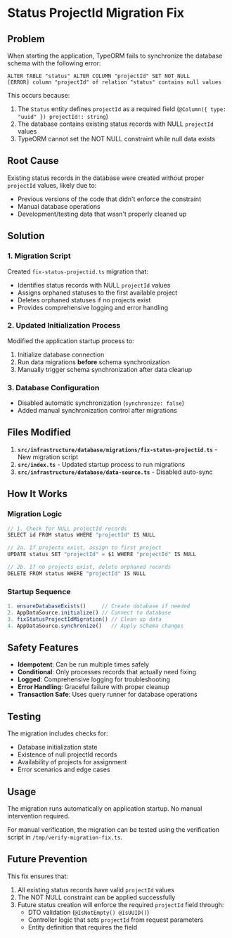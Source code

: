 # Status ProjectId Migration Fix

## Problem

When starting the application, TypeORM fails to synchronize the database schema with the following error:

```
ALTER TABLE "status" ALTER COLUMN "projectId" SET NOT NULL
[ERROR] column "projectId" of relation "status" contains null values
```

This occurs because:
1. The `Status` entity defines `projectId` as a required field (`@Column({ type: "uuid" }) projectId!: string`)
2. The database contains existing status records with NULL `projectId` values
3. TypeORM cannot set the NOT NULL constraint while null data exists

## Root Cause

Existing status records in the database were created without proper `projectId` values, likely due to:
- Previous versions of the code that didn't enforce the constraint
- Manual database operations
- Development/testing data that wasn't properly cleaned up

## Solution

### 1. Migration Script

Created `fix-status-projectid.ts` migration that:
- Identifies status records with NULL `projectId` values
- Assigns orphaned statuses to the first available project
- Deletes orphaned statuses if no projects exist
- Provides comprehensive logging and error handling

### 2. Updated Initialization Process

Modified the application startup process to:
1. Initialize database connection
2. Run data migrations **before** schema synchronization
3. Manually trigger schema synchronization after data cleanup

### 3. Database Configuration

- Disabled automatic synchronization (`synchronize: false`)
- Added manual synchronization control after migrations

## Files Modified

1. **`src/infrastructure/database/migrations/fix-status-projectid.ts`** - New migration script
2. **`src/index.ts`** - Updated startup process to run migrations
3. **`src/infrastructure/database/data-source.ts`** - Disabled auto-sync

## How It Works

### Migration Logic
```typescript
// 1. Check for NULL projectId records
SELECT id FROM status WHERE "projectId" IS NULL

// 2a. If projects exist, assign to first project
UPDATE status SET "projectId" = $1 WHERE "projectId" IS NULL

// 2b. If no projects exist, delete orphaned records
DELETE FROM status WHERE "projectId" IS NULL
```

### Startup Sequence
```typescript
1. ensureDatabaseExists()     // Create database if needed
2. AppDataSource.initialize() // Connect to database
3. fixStatusProjectIdMigration() // Clean up data
4. AppDataSource.synchronize()   // Apply schema changes
```

## Safety Features

- **Idempotent**: Can be run multiple times safely
- **Conditional**: Only processes records that actually need fixing
- **Logged**: Comprehensive logging for troubleshooting
- **Error Handling**: Graceful failure with proper cleanup
- **Transaction Safe**: Uses query runner for database operations

## Testing

The migration includes checks for:
- Database initialization state
- Existence of null projectId records
- Availability of projects for assignment
- Error scenarios and edge cases

## Usage

The migration runs automatically on application startup. No manual intervention required.

For manual verification, the migration can be tested using the verification script in `/tmp/verify-migration-fix.ts`.

## Future Prevention

This fix ensures that:
1. All existing status records have valid `projectId` values
2. The NOT NULL constraint can be applied successfully
3. Future status creation will enforce the required `projectId` field through:
   - DTO validation (`@IsNotEmpty() @IsUUID()`)
   - Controller logic that sets `projectId` from request parameters
   - Entity definition that requires the field